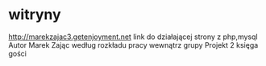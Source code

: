 # witryny
http://marekzajac3.getenjoyment.net
link do działającej strony z php,mysql
Autor Marek Zając według rozkładu pracy wewnątrz grupy
Projekt 2 księga gości
